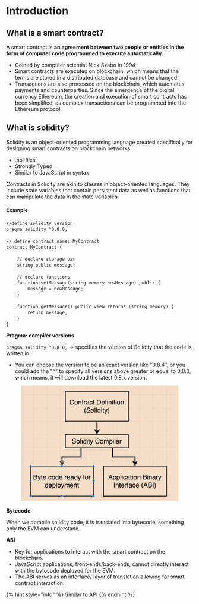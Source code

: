 # Introduction

## What is a smart contract?

A smart contract is **an agreement between two people or entities in the form of computer code programmed to execute automatically**.

* Coined by computer scientist Nick Szabo in 1994
* Smart contracts are executed on blockchain, which means that the terms are stored in a distributed database and cannot be changed.&#x20;
* Transactions are also processed on the blockchain, which automates payments and counterparties. Since the emergence of the digital currency Ethereum, the creation and execution of smart contracts has been simplified, as complex transactions can be programmed into the Ethereum protocol.

## What is solidity?

Solidity is an object-oriented programming language created specifically for designing smart contracts on blockchain networks.

* .sol files
* Strongly Typed
* Similar to JavaScript in syntax

Contracts in Solidity are akin to classes in object-oriented languages. They include state variables that contain persistent data as well as functions that can manipulate the data in the state variables.

#### Example

```solidity
//define solidity version
pragma solidity ^0.8.0;

// define contract name: MyContract
contract MyContract { 

    // declare storage var
    string public message; 

    // declare functions
    function setMessage(string memory newMessage) public { 
        message = newMessage; 
    } 

    function getMessage() public view returns (string memory) { 
        return message; 
    } 
}
```

**Pragma: compiler versions**

`pragma solidity ^0.8.0;` -> specifies the version of Solidity that the code is written in.&#x20;

* You can choose the version to be an exact version like "0.8.4", or you could add the "`^`" to specify all versions above greater or equal to 0.8.0, which means, it will download the latest 0.8.x version.

<figure><img src="../.gitbook/assets/image (287).png" alt=""><figcaption></figcaption></figure>

**Bytecode**&#x20;

When we compile solidity code, it is translated into bytecode, something only the EVM can understand.

**ABI**&#x20;

* Key for applications to interact with the smart contract on the blockchain.&#x20;
* JavaScript applications, front-ends/back-ends, cannot directly interact with the bytecode deployed for the EVM.&#x20;
* The ABI serves as an interface/ layer of translation allowing for smart contract interaction.

{% hint style="info" %}
Similar to API
{% endhint %}


